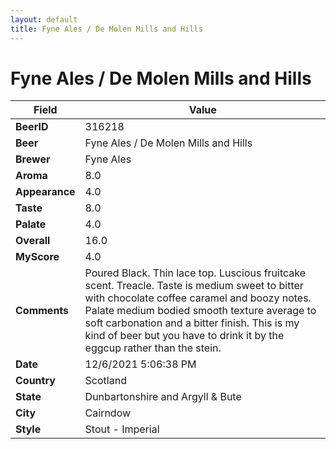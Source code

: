 ```yaml
---
layout: default
title: Fyne Ales / De Molen Mills and Hills
---
```


# Fyne Ales / De Molen Mills and Hills

| Field         | Value     |
|---------------|-----------|
| **BeerID** | 316218 |
| **Beer** | Fyne Ales / De Molen Mills and Hills |
| **Brewer** | Fyne Ales |
| **Aroma** | 8.0 |
| **Appearance** | 4.0 |
| **Taste** | 8.0 |
| **Palate** | 4.0 |
| **Overall** | 16.0 |
| **MyScore** | 4.0 |
| **Comments** | Poured Black. Thin lace top. Luscious fruitcake scent. Treacle.  Taste is medium sweet to bitter with chocolate coffee caramel and boozy notes.  Palate medium bodied smooth texture average to soft carbonation and a bitter finish. This is my kind of beer but you have to drink it by the eggcup rather than the stein. |
| **Date** | 12/6/2021 5:06:38 PM |
| **Country** | Scotland |
| **State** | Dunbartonshire and Argyll & Bute |
| **City** | Cairndow |
| **Style** | Stout - Imperial |
